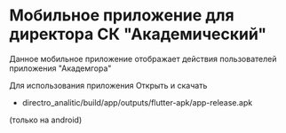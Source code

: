 # Мобильное приложение для директора СК "Академический"

Данное мобильное приложение отображает действия пользователей приложения "Академгора"


Для использования приложения
Открыть и скачать 
* directro_analitic/build/app/outputs/flutter-apk/app-release.apk

(только на android)
